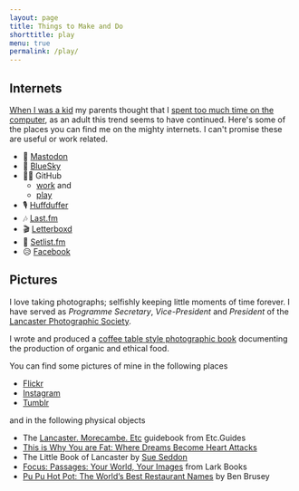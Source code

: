 ```yaml
---
layout: page
title: Things to Make and Do
shorttitle: play
menu: true
permalink: /play/
---
```

## Internets

[When I was a kid](https://www.flickr.com/search/?sort=date-taken-desc&safe_search=1&tags=blackpool&user_id=67287915%40N00&view_all=1) my parents thought that I [spent too much time on the computer](http://www.worldofspectrum.org/), as an adult this trend seems to have continued. Here's some of the places you can find me on the mighty internets. I can't promise these are useful or work related.

* 💬 [Mastodon][mastodon]
* 🦋 [BlueSky][bluesky]
* 🧑‍💻 GitHub
    * [work](https://github.com/cfc7-unikent) and 
    * [play](https://github.com/christiancable/)
* 🎙️ [Huffduffer][huffduffer]
* 🎶 [Last.fm][lastfm]
* 🎬 [Letterboxd][letterboxd]
* 🎸 [Setlist.fm][setlistfm] 
* 😥 [Facebook][facebook]

## Pictures

I love taking photographs; selfishly keeping little moments of time forever. I have served as _Programme Secretary_, _Vice-President_ and _President_ of the [Lancaster Photographic Society][lps].

I wrote and produced a [coffee table style photographic book][book] documenting the production of organic and ethical food.

You can find some pictures of mine in the following places

* [Flickr][flickr]
* [Instagram][instagram]
* [Tumblr][tumblr]

and in the following physical objects

* The [Lancaster. Morecambe. Etc](http://www.amazon.co.uk/Lancaster-Morecambe-Etc-Simon-Couchman/dp/0956305709/ref=sr_1_1?ie=UTF8&s=books&qid=1264433848&sr=8-1) guidebook from Etc.Guides
* [This is Why You are Fat: Where Dreams Become Heart Attacks](http://www.amazon.co.uk/This-Why-You-are-Fat/dp/0061936634/ref=sr_1_1?ie=UTF8&s=books&qid=1264434016&sr=1-1)
* The Little Book of Lancaster by [Sue Seddon](http://www.sueseddon.co.uk/)
* [Focus: Passages: Your World, Your Images](http://www.amazon.com/Focus-Passages-Your-World-Images/dp/1600596800/ref=sr_1_1?ie=UTF8&s=books&qid=1271271772&sr=8-1) from Lark Books
* [Pu Pu Hot Pot: The World’s Best Restaurant Names](http://www.amazon.co.uk/Pu-Hot-Pot-Worlds-Restaurant/dp/0670921823/) by Ben Brusey

[bluesky]: https://bsky.app/profile/christiancable.co.uk
[letterboxd]: https://letterboxd.com/christiancable/
[flickr]: https://www.flickr.com/photos/nexus_icon
[lps]: https://www.lancasterphotographicsociety.org.uk
[book]: https://www.blurb.com/books/1588810
[google]: https://www.google.com/profiles/christiancable
[mastodon]: https://mastodon.social/@christiancable
[tumblr]: https://squareeggs.tumblr.com/
[facebook]: https://www.facebook.com/christiancable
[lastfm]: https://last.fm/user/nexus_icon
[huffduffer]:https://huffduffer.com/christiancable
[instagram]:https://instagram.com/christiancable/
[setlistfm]:https://www.setlist.fm/user/christiancable

